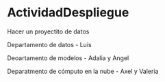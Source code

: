 # ActividadDespliegue
Hacer un proyectito de datos


Departamento de datos - Luis


Deoartamento de modelos - Adalia y Angel


Deparatmento de cómputo en la nube - Axel y Valeria
